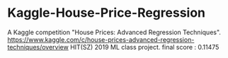 # Kaggle-House-Price-Regression
A Kaggle competition "House Prices: Advanced Regression Techniques".
https://www.kaggle.com/c/house-prices-advanced-regression-techniques/overview
HIT(SZ) 2019 ML class project.
final score : 0.11475
